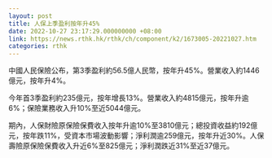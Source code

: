 ```yaml
---
layout: post
title: 人保上季盈利按年升45%
date: 2022-10-27 23:17:29.000000000 +08:00
link: https://news.rthk.hk/rthk/ch/component/k2/1673005-20221027.htm
categories: rthk
---
```


中國人民保險公布，第3季盈利約56.5億人民幣，按年升45%。營業收入約1446億元，按年升4%。

今年首3季盈利約235億元，按年增長13%。營業收入約4815億元，按年升逾6%；保險業務收入升10%至近5044億元。

期內，人保財險原保險保費收入按年升逾10%至3810億元；總投資收益約192億元，按年跌11%，受資本市場波動影響；淨利潤逾259億元，按年升近30%。人保壽險原保險保費收入升近6%至825億元；淨利潤跌近31%至近37億元。

